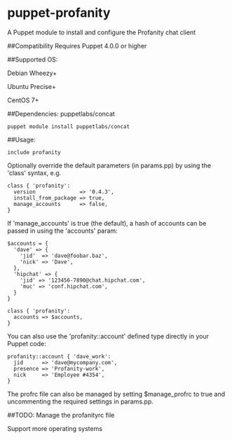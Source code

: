 # puppet-profanity
A Puppet module to install and configure the Profanity chat client

##Compatibility
Requires Puppet 4.0.0 or higher

##Supported OS:

Debian Wheezy+

Ubuntu Precise+

CentOS 7+

##Dependencies:
puppetlabs/concat

```
puppet module install puppetlabs/concat
```

##Usage:

```
include profanity
```

Optionally override the default parameters (in params.pp) by using the 'class' syntax, e.g.

```
class { 'profanity':
  version              => '0.4.3',
  install_from_package => true,
  manage_accounts      => false,
}
```

If 'manage_accounts' is true (the default), a hash of accounts can be passed in using the 'accounts' param:

```
$accounts = {
  'dave' => {
    'jid'  => 'dave@foobar.baz',
    'nick' => 'Dave',
  },
  'hipchat' => {
    'jid' => '123456-7890@chat.hipchat.com',
    'muc' => 'conf.hipchat.com',
  }
}

class { 'profanity':
  accounts => $accounts,
}
```

You can also use the 'profanity::account' defined type directly in your Puppet code:

```
profanity::account { 'dave_work':
  jid      => 'dave@mycompany.com',
  presence => 'Profanity-work',
  nick     => 'Employee #4354',
}
```

The profrc file can also be managed by setting $manage_profrc to true and uncommenting the required settings in params.pp.

##TODO:
Manage the profanityrc file

Support more operating systems

